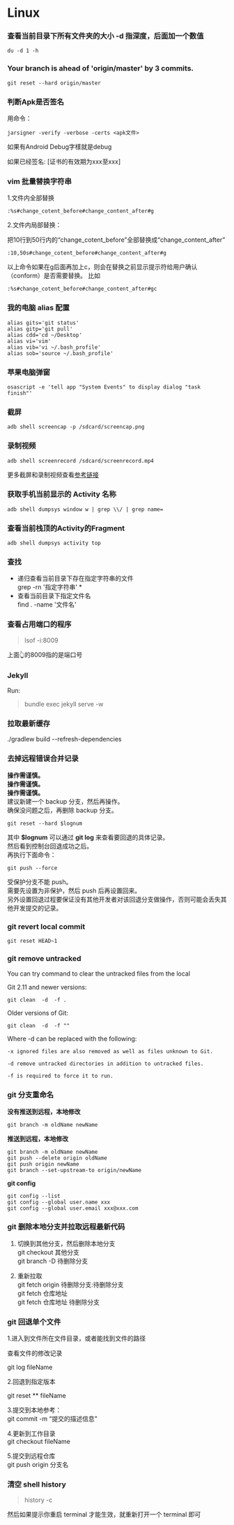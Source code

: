 # Linux

### 查看当前目录下所有文件夹的大小 -d 指深度，后面加一个数值
```
du -d 1 -h
```


### Your branch is ahead of 'origin/master' by 3 commits.

```
git reset --hard origin/master
```

### 判断Apk是否签名

用命令：
```
jarsigner -verify -verbose -certs <apk文件>
```

如果有Android Debug字樣就是debug

如果已经签名: [证书的有效期为xxx至xxx]
  

### vim 批量替换字符串

1.文件内全部替换

```
:%s#change_cotent_before#change_content_after#g
```

2.文件内局部替换：

把10行到50行内的“change_cotent_before”全部替换成“change_content_after”
```
:10,50s#change_cotent_before#change_content_after#g
```
以上命令如果在g后面再加上c，则会在替换之前显示提示符给用户确认（conform）是否需要替换。 比如
```
:%s#change_cotent_before#change_content_after#gc
```
### 我的电脑 alias 配置

```
alias gits='git status'
alias gitp='git pull'
alias cdd='cd ~/Desktop'
alias vi='vim'
alias vib='vi ~/.bash_profile'
alias sob='source ~/.bash_profile'
```

### 苹果电脑弹窗
```
osascript -e 'tell app "System Events" to display dialog "task finish"'
```

### 截屏
```
adb shell screencap -p /sdcard/screencap.png
```

### 录制视频
```
adb shell screenrecord /sdcard/screenrecord.mp4
```

更多截屏和录制视频查看[参考链接](https://blog.csdn.net/gdutxiaoxu/article/details/69802895)

### 获取手机当前显示的 Activity 名称
```
adb shell dumpsys window w | grep \\/ | grep name=
```

### 查看当前栈顶的Activity的Fragment
```
adb shell dumpsys activity top
```

### 查找
- 递归查看当前目录下存在指定字符串的文件  
grep -rn '指定字符串' *
- 查看当前目录下指定文件名  
find . -name '文件名'

### 查看占用端口的程序
>lsof -i:8009

上面👆的8009指的是端口号


### Jekyll
Run: 
>bundle exec jekyll serve -w


### 拉取最新缓存

./gradlew build --refresh-dependencies 


### 去掉远程错误合并记录

**操作需谨慎。**  
**操作需谨慎。**  
**操作需谨慎。**  
建议新建一个 backup 分支，然后再操作。  
确保没问题之后，再删除 backup 分支。  
```
git reset --hard $lognum 
```
其中 **$lognum** 可以通过 **git log** 来查看要回退的具体记录。  
然后看到控制台回退成功之后。  
再执行下面命令：
```
git push --force  
```
受保护分支不能 push。  
需要先设置为非保护，然后 push 后再设置回来。  
另外设置回退过程要保证没有其他开发者对该回退分支做操作，否则可能会丢失其他开发提交的记录。

### git revert local commit
```
git reset HEAD~1
```

### git remove untracked


You can try command to clear the untracked files from the local

Git 2.11 and newer versions:

```
git clean  -d  -f .
```

Older versions of Git:

```
git clean  -d  -f ""
```
Where -d can be replaced with the following:
```
-x ignored files are also removed as well as files unknown to Git.

-d remove untracked directories in addition to untracked files.

-f is required to force it to run.
```

### git 分支重命名

**没有推送到远程，本地修改**

```
git branch -m oldName newName
```

**推送到远程，本地修改**

```
git branch -m oldName newName
git push --delete origin oldName
git push origin newName
git branch --set-upstream-to origin/newName
```

**git config**

```
git config --list
git config --global user.name xxx
git config --global user.email xxx@xxx.com
```

### git 删除本地分支并拉取远程最新代码

1. 切换到其他分支，然后删除本地分支  
git checkout 其他分支  
git branch -D 待删除分支

2. 重新拉取  
git fetch origin 待删除分支:待删除分支  
git fetch 仓库地址   
git fetch 仓库地址 待删除分支


### git 回退单个文件
1.进入到文件所在文件目录，或者能找到文件的路径

查看文件的修改记录

git log fileName

2.回退到指定版本

git reset ** fileName

3.提交到本地参考：  
git commit -m “提交的描述信息”

4.更新到工作目录  
git checkout fileName

5.提交到远程仓库  
git push origin 分支名

### 清空 shell history

>history -c

然后如果提示你重启 terminal 才能生效，就重新打开一个 terminal 即可
